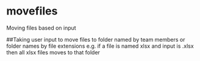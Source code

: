# movefiles
Moving files based on input

##Taking user input to move files to folder named by team members or folder names by file extensions
e.g. if a file is named xlsx and input is .xlsx then all xlsx files moves to that folder
